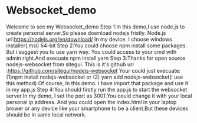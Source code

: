 # Websocket_demo
Welcome to see my Websocket_demo
Step 1:In this demo,I use node.js to create personal server.So please download nodejs fristly.
       Node.js url:https://nodejs.org/en/download/
       In my device. I choose windows installer(.msi) 64-bit
Step 2:You could choose npm install some packages. But i suggest you to use yarn way.
       You could access to your cmd with admin right.And execuate npm install yarn 
Step 3:Thanks for open source nodejs-websocket from sitegui.
       This is it's github url :https://github.com/sitegui/nodejs-websocket
       Your could just execuate:(1)npm install nodejs-websocket or (2) yarn add nodejs-websocket(I use this method)
       Of course, In this demo. I have import that package and use it in my app.js
Step 4:You should firstly run the app.js to start the websocket server.In my demo, I set the port as 3001.You could change it with your local personal ip address.
       And you could open the index.html in your laptop brower or any device like your smartphone to be a client.But these devices should be in same local network.

       
